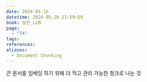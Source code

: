 ```yaml
---
date: 2024-05-16
datetime: 2024-05-16 21:59:59
book: 실전_LLM
page:
  - "74"
tags: 
references: 
aliases:
  - Document Chunking
---
```

큰 문서를 임베딩 하기 위해 더 작고 관리 가능한 청크로 나눈 것